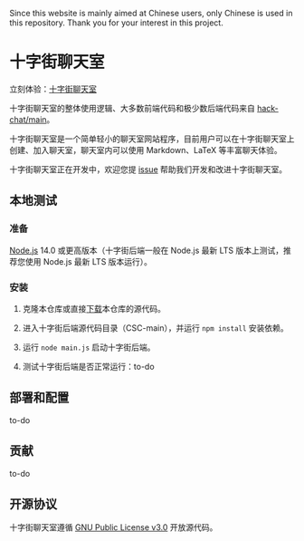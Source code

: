 Since this website is mainly aimed at Chinese users, only Chinese is used in this repository. Thank you for your interest in this project.

# 十字街聊天室

立刻体验：[十字街聊天室](https://crosst.chat/)

十字街聊天室的整体使用逻辑、大多数前端代码和极少数后端代码来自 [hack-chat/main](https://github.com/hack-chat/main/)。

十字街聊天室是一个简单轻小的聊天室网站程序，目前用户可以在十字街聊天室上创建、加入聊天室，聊天室内可以使用 Markdown、LaTeX 等丰富聊天体验。

十字街聊天室正在开发中，欢迎您提 [issue](https://github.com/CrosSt-Chat/CSC-main/issues) 帮助我们开发和改进十字街聊天室。

## 本地测试

### 准备

[Node.js](https://nodejs.org/) 14.0 或更高版本（十字街后端一般在 Node.js 最新 LTS 版本上测试，推荐您使用 Node.js 最新 LTS 版本运行）。

### 安装

1. 克隆本仓库或直接[下载](https://github.com/CrosSt-Chat/CSC-main/archive/refs/heads/main.zip)本仓库的源代码。

2. 进入十字街后端源代码目录（CSC-main），并运行 `npm install` 安装依赖。

3. 运行 `node main.js` 启动十字街后端。

4. 测试十字街后端是否正常运行：to-do

## 部署和配置

to-do

## 贡献

to-do

## 开源协议

十字街聊天室遵循 [GNU Public License v3.0](./LICENSE) 开放源代码。
